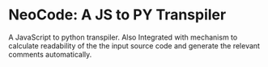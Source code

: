 
<h1>NeoCode: A JS to PY Transpiler</h1>
A JavaScript to python transpiler. Also Integrated with mechanism to calculate readability of the the input source code and generate the relevant comments automatically.
